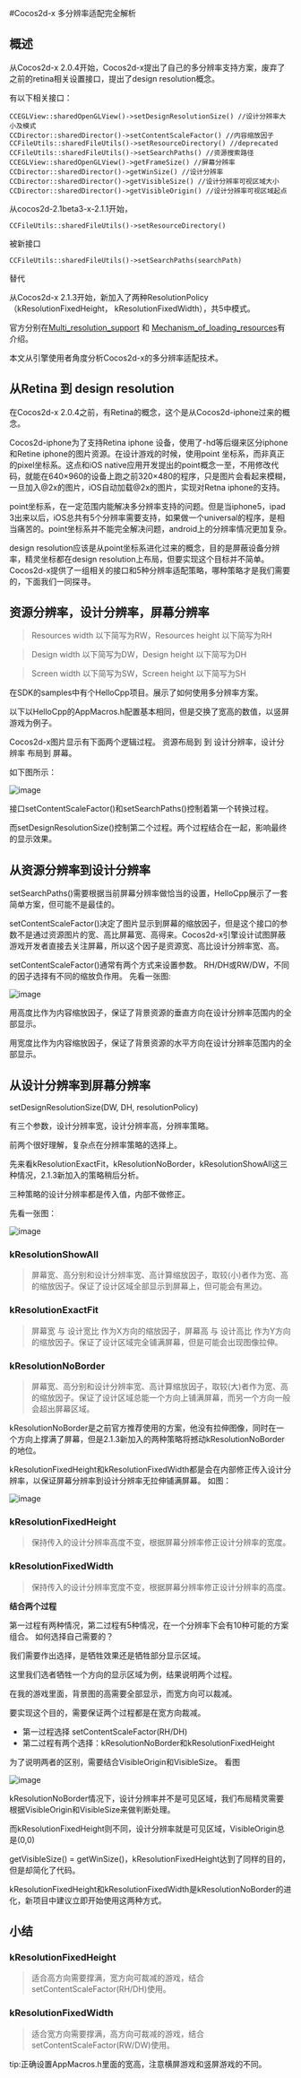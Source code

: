 #Cocos2d-x 多分辨率适配完全解析

## 概述
从Cocos2d-x 2.0.4开始，Cocos2d-x提出了自己的多分辨率支持方案，废弃了之前的retina相关设置接口，提出了design resolution概念。

有以下相关接口：

	CCEGLView::sharedOpenGLView()->setDesignResolutionSize() //设计分辨率大小及模式
	CCDirector::sharedDirector()->setContentScaleFactor() //内容缩放因子
	CCFileUtils::sharedFileUtils()->setResourceDirectory() //deprecated
	CCFileUtils::sharedFileUtils()->setSearchPaths() //资源搜索路径
	CCEGLView::sharedOpenGLView()->getFrameSize() //屏幕分辨率
	CCDirector::sharedDirector()->getWinSize() //设计分辨率
	CCDirector::sharedDirector()->getVisibleSize() //设计分辨率可视区域大小
	CCDirector::sharedDirector()->getVisibleOrigin() //设计分辨率可视区域起点

从cocos2d-2.1beta3-x-2.1.1开始，

`CCFileUtils::sharedFileUtils()->setResourceDirectory()`

被新接口

`CCFileUtils::sharedFileUtils()->setSearchPaths(searchPath)`

替代

从Cocos2d-x 2.1.3开始，新加入了两种ResolutionPolicy（kResolutionFixedHeight， kResolutionFixedWidth），共5中模式。

官方分别在[Multi_resolution_support](http://www.cocos2d-x.org/projects/Cocos2d-x/wiki/Multi_resolution_support) 和 [Mechanism_of_loading_resources](http://www.cocos2d-x.org/projects/Cocos2d-x/wiki/Mechanism_of_loading_resources)有介绍。

本文从引擎使用者角度分析Cocos2d-x的多分辨率适配技术。

## 从Retina 到 design resolution
在Cocos2d-x 2.0.4之前，有Retina的概念，这个是从Cocos2d-iphone过来的概念。

Cocos2d-iphone为了支持Retina iphone 设备，使用了-hd等后缀来区分iphone和Retine iphone的图片资源。在设计游戏的时候，使用point 坐标系，而非真正的pixel坐标系。这点和iOS native应用开发提出的point概念一至，不用修改代码，就能在640×960的设备上跑之前320×480的程序，只是图片会看起来模糊，一旦加入@2x的图片，iOS自动加载@2x的图片，实现对Retna iphone的支持。

point坐标系，在一定范围内能解决多分辨率支持的问题。但是当iphone5，ipad 3出来以后，iOS总共有5个分辨率需要支持，如果做一个universal的程序，是相当痛苦的。point坐标系并不能完全解决问题，android上的分辨率情况更加复杂。

design resolution应该是从point坐标系进化过来的概念，目的是屏蔽设备分辨率，精灵坐标都在design resolution上布局，但要实现这个目标并不简单。Cocos2d-x提供了一组相关的接口和5种分辨率适配策略，哪种策略才是我们需要的，下面我们一同探寻。

## 资源分辨率，设计分辨率，屏幕分辨率
>Resources width 以下简写为RW，Resources height 以下简写为RH

>Design width 以下简写为DW，Design height 以下简写为DH

>Screen width 以下简写为SW，Screen height 以下简写为SH

在SDK的samples中有个HelloCpp项目。展示了如何使用多分辨率方案。

以下以HelloCpp的AppMacros.h配置基本相同，但是交换了宽高的数值，以竖屏游戏为例子。

Cocos2d-x图片显示有下面两个逻辑过程。
资源布局到 到 设计分辨率，设计分辨率 布局到 屏幕。

如下图所示：

![image](./res/1.png)

接口setContentScaleFactor()和setSearchPaths()控制着第一个转换过程。

而setDesignResolutionSize()控制第二个过程。两个过程结合在一起，影响最终的显示效果。

## 从资源分辨率到设计分辨率
setSearchPaths()需要根据当前屏幕分辨率做恰当的设置，HelloCpp展示了一套简单方案，但可能不是最佳的。

setContentScaleFactor()决定了图片显示到屏幕的缩放因子，但是这个接口的参数不是通过资源图片的宽、高比屏幕宽、高得来。Cocos2d-x引擎设计试图屏蔽游戏开发者直接去关注屏幕，所以这个因子是资源宽、高比设计分辨率宽、高。

setContentScaleFactor()通常有两个方式来设置参数。
RH/DH或RW/DW，不同的因子选择有不同的缩放负作用。
先看一张图:

![image](./res/2.png)

用高度比作为内容缩放因子，保证了背景资源的垂直方向在设计分辨率范围内的全部显示。

用宽度比作为内容缩放因子，保证了背景资源的水平方向在设计分辨率范围内的全部显示。

## 从设计分辨率到屏幕分辨率
setDesignResolutionSize(DW, DH, resolutionPolicy)

有三个参数，设计分辨率宽，设计分辨率高，分辨率策略。

前两个很好理解，复杂点在分辨率策略的选择上。

先来看kResolutionExactFit，kResolutionNoBorder，kResolutionShowAll这三种情况，2.1.3新加入的策略稍后分析。

三种策略的设计分辨率都是传入值，内部不做修正。

先看一张图：

![image](./res/3.png)

### kResolutionShowAll

> 屏幕宽、高分别和设计分辨率宽、高计算缩放因子，取较(小)者作为宽、高的缩放因子。保证了设计区域全部显示到屏幕上，但可能会有黑边。

### kResolutionExactFit

> 屏幕宽 与 设计宽比 作为X方向的缩放因子，屏幕高 与 设计高比 作为Y方向的缩放因子。保证了设计区域完全铺满屏幕，但是可能会出现图像拉伸。

### kResolutionNoBorder

> 屏幕宽、高分别和设计分辨率宽、高计算缩放因子，取较(大)者作为宽、高的缩放因子。保证了设计区域总能一个方向上铺满屏幕，而另一个方向一般会超出屏幕区域。

kResolutionNoBorder是之前官方推荐使用的方案，他没有拉伸图像，同时在一个方向上撑满了屏幕，但是2.1.3新加入的两种策略将撼动kResolutionNoBorder的地位。

kResolutionFixedHeight和kResolutionFixedWidth都是会在内部修正传入设计分辨率，以保证屏幕分辨率到设计分辨率无拉伸铺满屏幕。
如图：

![image](./res/4.png)

### kResolutionFixedHeight

> 保持传入的设计分辨率高度不变，根据屏幕分辨率修正设计分辨率的宽度。

### kResolutionFixedWidth

> 保持传入的设计分辨率宽度不变，根据屏幕分辨率修正设计分辨率的高度。

**结合两个过程**

第一过程有两种情况，第二过程有5种情况，在一个分辨率下会有10种可能的方案组合。
如何选择自己需要的？

我们需要作出选择，是牺牲效果还是牺牲部分显示区域。

这里我们选者牺牲一个方向的显示区域为例，结果说明两个过程。

在我的游戏里面，背景图的高需要全部显示，而宽方向可以裁减。

要实现这个目的，需要保证两个过程都是在宽方向裁减。

- 第一过程选择 setContentScaleFactor(RH/DH)
- 第二过程有两个选择：kResolutionNoBorder和kResolutionFixedHeight

为了说明两者的区别，需要结合VisibleOrigin和VisibleSize。
看图

![image](./res/5.png)

kResolutionNoBorder情况下，设计分辨率并不是可见区域，我们布局精灵需要根据VisibleOrigin和VisibleSize来做判断处理。

而kResolutionFixedHeight则不同，设计分辨率就是可见区域，VisibleOrigin总是(0,0)

getVisibleSize() = getWinSize()，kResolutionFixedHeight达到了同样的目的，但是却简化了代码。

kResolutionFixedHeight和kResolutionFixedWidth是kResolutionNoBorder的进化，新项目中建议立即开始使用这两种方式。

## 小结
### kResolutionFixedHeight

> 适合高方向需要撑满，宽方向可裁减的游戏，结合setContentScaleFactor(RH/DH)使用。

### kResolutionFixedWidth

> 适合宽方向需要撑满，高方向可裁减的游戏，结合setContentScaleFactor(RW/DW)使用。

tip:正确设置AppMacros.h里面的宽高，注意横屏游戏和竖屏游戏的不同。